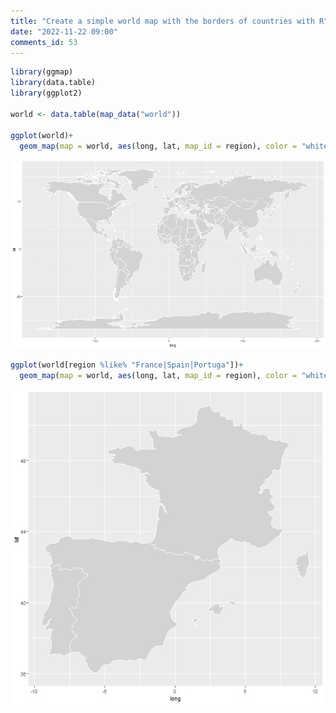 ```yaml
---
title: "Create a simple world map with the borders of countries with R"
date: "2022-11-22 09:00"
comments_id: 53
---
```


```r
library(ggmap)
library(data.table)
library(ggplot2)

world <- data.table(map_data("world"))

ggplot(world)+
  geom_map(map = world, aes(long, lat, map_id = region), color = "white", fill = "lightgray", size = 0.1)
```
 
![Picture](/files/posts/2022/world_map.jpg)
  
```r
ggplot(world[region %like% "France|Spain|Portuga"])+
  geom_map(map = world, aes(long, lat, map_id = region), color = "white", fill = "lightgray", size = 0.1)
```

![Picture](/files/posts/2022/world_map2.jpg)


